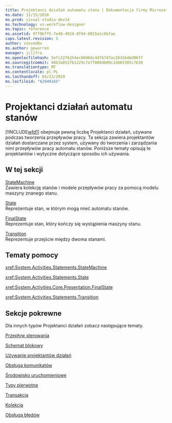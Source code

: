 ```yaml
---
title: Projektanci działań automatu stanu | Dokumentacja firmy Microsoft
ms.date: 11/15/2016
ms.prod: visual-studio-dev14
ms.technology: vs-workflow-designer
ms.topic: reference
ms.assetid: 97f0bff5-7e48-4914-8f04-8015a1c6bfae
caps.latest.revision: 5
author: steved0x
ms.author: gewarren
manager: jillfra
ms.openlocfilehash: 5efc22f6254ec0040dc4d767d7ac2831b4bd96f7
ms.sourcegitcommit: 94b3a052fb1229c7e7f8804b09c1d403385c7630
ms.translationtype: MT
ms.contentlocale: pl-PL
ms.lasthandoff: 04/23/2019
ms.locfileid: "62949165"
---
```

# <a name="state-machine-activity-designers"></a>Projektanci działań automatu stanów
[!INCLUDE[wfd1](../includes/wfd1-md.md)] obejmuje pewną liczbę Projektanci działań, używane podczas tworzenia przepływów pracy. Ta sekcja zawiera projektantów działań dostarczane przez system, używany do tworzenia i zarządzania nimi przepływów pracy automatu stanów. Poniższe tematy opisują te projektantów i wytyczne dotyczące sposobu ich używania.  
  
## <a name="in-this-section"></a>W tej sekcji  
 [StateMachine](../workflow-designer/statemachine-activity-designer.md)  
 Zawiera kolekcję stanów i modele przepływów pracy za pomocą modelu maszyny znanego stanu.  
  
 [State](../workflow-designer/state-activity-designer.md)  
 Reprezentuje stan, w którym mogą mieć automatu stanów.  
  
 [FinalState](../workflow-designer/finalstate-activity-designer.md)  
 Reprezentuje stan, który kończy się wystąpienia maszyny stanu.  
  
 [Transition](../workflow-designer/transition-activity-designer.md)  
 Reprezentuje przejście między dwoma stanami.  
  
## <a name="reference"></a>Tematy pomocy  
 <xref:System.Activities.Statements.StateMachine>  
  
 <xref:System.Activities.Statements.State>  
  
 <xref:System.Activities.Core.Presentation.FinalState>  
  
 <xref:System.Activities.Statements.Transition>  
  
## <a name="related-sections"></a>Sekcje pokrewne  
 Dla innych typów Projektanci działań zobacz następujące tematy.  
  
 [Przepływ sterowania](../workflow-designer/control-flow-activity-designers.md)  
  
 [Schemat blokowy](../workflow-designer/flowchart-activity-designers.md)  
  
 [Używanie projektantów działań](../workflow-designer/using-the-activity-designers.md)  
  
 [Obsługa komunikatów](../workflow-designer/messaging-activity-designers.md)  
  
 [Środowisko uruchomieniowe](../workflow-designer/runtime-activity-designers.md)  
  
 [Typy pierwotne](../workflow-designer/primitives-activity-designers.md)  
  
 [Transakcja](../workflow-designer/transaction-activity-designers.md)  
  
 [Kolekcja](../workflow-designer/collection-activity-designers.md)  
  
 [Obsługa błędów](../workflow-designer/error-handling-activity-designers.md)
